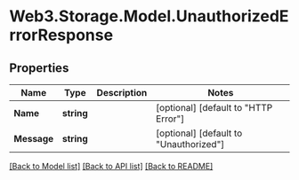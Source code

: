 # Web3.Storage.Model.UnauthorizedErrorResponse

## Properties

Name | Type | Description | Notes
------------ | ------------- | ------------- | -------------
**Name** | **string** |  | [optional] [default to "HTTP Error"]
**Message** | **string** |  | [optional] [default to "Unauthorized"]

[[Back to Model list]](../README.md#documentation-for-models) [[Back to API list]](../README.md#documentation-for-api-endpoints) [[Back to README]](../README.md)

